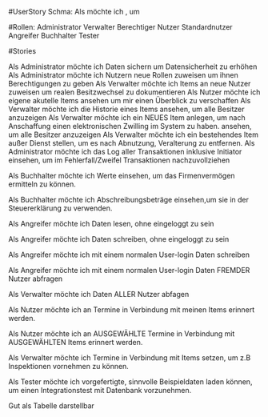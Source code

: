 #UserStory Schma:
Als <Rolle> möchte ich <Funktion>, um <Zweck zu erreichen>

#Rollen:
Administrator
Verwalter
Berechtiger Nutzer
Standardnutzer
Angreifer
Buchhalter
Tester

#Stories

Als Administrator möchte ich Daten sichern um Datensicherheit zu erhöhen
Als Administrator möchte ich Nutzern neue Rollen zuweisen um ihnen Berechtigungen zu geben
Als Verwalter möchte ich Items an neue Nutzer zuweisen um realen Besitzwechsel zu dokumentieren
Als Nutzer möchte ich eigene akutelle Items ansehen um mir einen Überblick zu verschaffen
Als Verwalter möchte ich die Historie eines Items ansehen, um alle Besitzer anzuzeigen
Als Verwalter möchte ich ein NEUES Item anlegen, um nach Anschaffung einen elektronischen Zwilling im System zu haben.
ansehen, um alle Besitzer anzuzeigen
Als Verwalter möchte ich ein bestehendes Item außer Dienst stellen, um es nach Abnutzung, Veralterung zu entfernen.
Als Administrator möchte ich das Log aller Transaktionen inklusive Initiator einsehen, um im Fehlerfall/Zweifel Transaktionen nachzuvollziehen

Als Buchhalter möchte ich Werte einsehen, um das Firmenvermögen ermitteln zu können.

Als Buchhalter möchte ich Abschreibungsbeträge einsehen,um sie in der Steuererklärung zu verwenden.

Als Angreifer möchte ich Daten lesen, ohne eingeloggt zu sein

Als Angreifer möchte ich Daten schreiben, ohne eingeloggt zu sein

Als Angreifer möchte ich mit einem normalen User-login Daten schreiben

Als Angreifer möchte ich mit einem normalen User-login Daten FREMDER Nutzer abfragen

Als Verwalter möchte ich Daten ALLER Nutzer abfagen

Als Nutzer möchte ich an Termine in Verbindung mit meinen Items erinnert werden.

Als Nutzer möchte ich an AUSGEWÄHLTE Termine in Verbindung mit AUSGEWÄHLTEN Items erinnert werden.

Als Verwalter möchte ich Termine in Verbindung mit  Items setzen, um z.B Inspektionen vornehmen zu können.

Als Tester möchte ich vorgefertigte, sinnvolle Beispieldaten laden können, um einen Integrationstest mit Datenbank vorzunehmen.


Gut als Tabelle darstellbar 